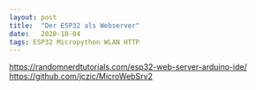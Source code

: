 ```yaml
---
layout: post
title:  "Der ESP32 als Webserver"
date:   2020-10-04
tags: ESP32 Micropython WLAN HTTP
---
```




https://randomnerdtutorials.com/esp32-web-server-arduino-ide/
https://github.com/jczic/MicroWebSrv2 